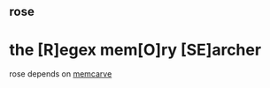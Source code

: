 ## rose

# the [R]egex mem[O]ry [SE]archer

rose depends on [memcarve](http://github.com/asherlie/memcarve) 
